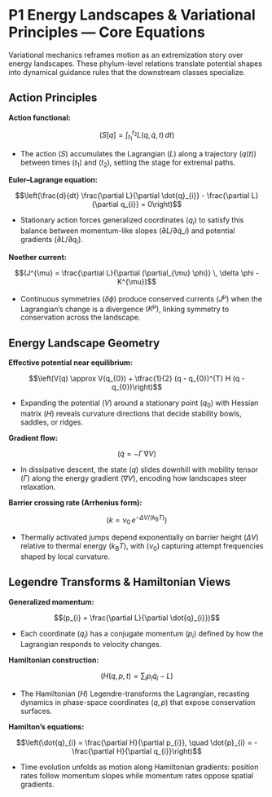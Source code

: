 # P1 Energy Landscapes & Variational Principles — Core Equations

Variational mechanics reframes motion as an extremization story over energy landscapes. These phylum-level relations translate potential shapes into dynamical guidance rules that the downstream classes specialize.

## Action Principles
**Action functional:**

$$(S[q] = \int_{t_{1}}^{t_{2}} L(q, \dot{q}, t) \, dt)$$

- The action $(S)$ accumulates the Lagrangian $(L)$ along a trajectory $(q(t))$ between times $(t_{1})$ and $(t_{2})$, setting the stage for extremal paths.

**Euler–Lagrange equation:**

$$\left(\frac{d}{dt} \frac{\partial L}{\partial \dot{q}_{i}} - \frac{\partial L}{\partial q_{i}} = 0\right)$$

- Stationary action forces generalized coordinates $(q_{i})$ to satisfy this balance between momentum-like slopes $(\partial L / \partial \dot{q}\_{i})$ and potential gradients $(\partial L / \partial q_{i})$.

**Noether current:**

$$(J^{\mu} = \frac{\partial L}{\partial (\partial_{\mu} \phi)} \, \delta \phi - K^{\mu})$$

- Continuous symmetries $(\delta \phi)$ produce conserved currents $(J^{\mu})$ when the Lagrangian’s change is a divergence $(K^{\mu})$, linking symmetry to conservation across the landscape.

## Energy Landscape Geometry
**Effective potential near equilibrium:**

$$\left(V(q) \approx V(q_{0}) + \tfrac{1}{2} (q - q_{0})^{T} H (q - q_{0})\right)$$

- Expanding the potential $(V)$ around a stationary point $(q_{0})$ with Hessian matrix $(H)$ reveals curvature directions that decide stability bowls, saddles, or ridges.

**Gradient flow:**

$$(\dot{q} = - \Gamma \, \nabla V)$$

- In dissipative descent, the state $(q)$ slides downhill with mobility tensor $(\Gamma)$ along the energy gradient $(\nabla V)$, encoding how landscapes steer relaxation.

**Barrier crossing rate (Arrhenius form):**

$$(k = \nu_{0} \, e^{- \Delta V / (k_{\mathrm{B}} T)})$$

- Thermally activated jumps depend exponentially on barrier height $(\Delta V)$ relative to thermal energy $(k_{\mathrm{B}} T)$, with $(\nu_{0})$ capturing attempt frequencies shaped by local curvature.

## Legendre Transforms & Hamiltonian Views
**Generalized momentum:**

$$(p_{i} = \frac{\partial L}{\partial \dot{q}_{i}})$$

- Each coordinate $(q_{i})$ has a conjugate momentum $(p_{i})$ defined by how the Lagrangian responds to velocity changes.

**Hamiltonian construction:**

$$(H(q, p, t) = \sum_{i} p_{i} \dot{q}_{i} - L)$$

- The Hamiltonian $(H)$ Legendre-transforms the Lagrangian, recasting dynamics in phase-space coordinates $(q, p)$ that expose conservation surfaces.

**Hamilton’s equations:**

$$\left(\dot{q}_{i} = \frac{\partial H}{\partial p_{i}}, \quad \dot{p}_{i} = - \frac{\partial H}{\partial q_{i}}\right)$$

- Time evolution unfolds as motion along Hamiltonian gradients: position rates follow momentum slopes while momentum rates oppose spatial gradients.
